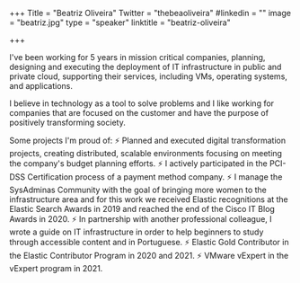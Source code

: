 +++
Title = "Beatriz Oliveira"
Twitter = "thebeaoliveira"
#linkedin = "" 
image = "beatriz.jpg"
type = "speaker"
linktitle = "beatriz-oliveira"

+++

I've been working for 5 years in mission critical companies, planning, designing and executing the deployment of IT infrastructure in public and private cloud, supporting their services, including VMs, operating systems, and applications.

I believe in technology as a tool to solve problems and I like working for companies that are focused on the customer and have the purpose of positively transforming society.

Some projects I'm proud of:
⚡ Planned and executed digital transformation projects, creating distributed, scalable environments focusing on meeting the company's budget planning efforts.
⚡ I actively participated in the PCI-DSS Certification process of a payment method company.
⚡ I manage the SysAdminas Community with the goal of bringing more women to the infrastructure area and for this work we received Elastic recognitions at the Elastic Search Awards in 2019 and reached the end of the Cisco IT Blog Awards in 2020.
⚡ In partnership with another professional colleague, I wrote a guide on IT infrastructure in order to help beginners to study through accessible content and in Portuguese.
⚡ Elastic Gold Contributor in the Elastic Contributor Program in 2020 and 2021.
⚡ VMware vExpert in the vExpert program in 2021.